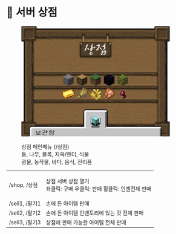 # 🏪 서버 상점

<figure><img src="../../.gitbook/assets/Snipaste_2023-12-19_03-34-52.png" alt=""><figcaption><p>상점 메인메뉴 (/상점)<br>돌, 나무, 블록, 지옥/엔더, 식물<br>광물, 농작물, 바다, 음식, 전리품</p></figcaption></figure>

|               |                                                    |
| ------------- | -------------------------------------------------- |
| /shop, /상점    | <p>상점 서버 상점 열기<br>좌클릭: 구매 우클릭: 판매 휠클릭: 인벤전체 판매</p> |
| /sell1, /팔기1  | 손에 든 아이템 판매                                        |
|  /sell2, /팔기2 | 손에 든 아이템 인벤토리에 있는 것 전체 판매                          |
| /sell3, /팔기3  | 상점에 판매 가능한 아이템 전체 판매                               |
